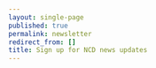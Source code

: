```yaml
---
layout: single-page
published: true
permalink: newsletter
redirect_from: []
title: Sign up for NCD news updates
---
```

<!-- Begin Constant Contact Active Forms -->

<script> var _ctct_m = "9f16a90788b722b7542cfe6ed39abd19"; </script>

<script id="signupScript" src="//static.ctctcdn.com/js/signup-form-widget/current/signup-form-widget.min.js" async defer></script>

<!-- End Constant Contact Active Forms -->